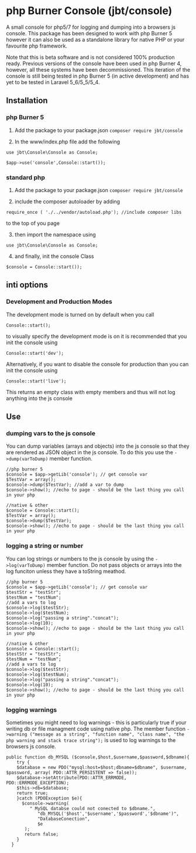 # php Burner Console (jbt/console)
A small console for php5/7 for logging and dumping into a browsers js console. This package has been designed to work with php Burner 5 however it can also be used as a standalone library for native PHP or your favourite php framework.

Note that this is beta software and is not considered 100% production ready. Previous versions of the console have been used in php Burner 4, however, all these systems have been decommissioned. This iteration of the console is still being tested in php Burner 5 (in active development) and has yet to be tested in Laravel 5_6/5_5/5_4. 

## Installation 
### php Burner 5
1. Add the package to your package.json
```composer require jbt/console```

2. In the www/index.php file add the following
```
use jbt\Console\Console as Console;

$app->use('console',Console::start());
```

### standard php
1. Add the package to your package.json
```composer require jbt/console```

2. include the composer autoloader by adding 
```
require_once ( './../vendor/autoload.php'); //include composer libs
```
to the top of you page

3. then import the namespace using
```
use jbt\Console\Console as Console;
```

4.  and finally, init the console Class
```
$console = Console::start());
```

## inti options
### Development and Production Modes
The development mode is turned on by default when you call 
```
Console::start();
```
to visually specify the development mode is on it is  recommended that you init the console using 
```
Console::start('dev');
```
Alternatively, if you want to disable the console for production than you can init the console using
```
Console::start('live');
```
This returns an empty class with empty members and thus will not log anything into the js console

## Use
### dumping vars to the js console
You can dump variables (arrays and objects) into the js console so that they are rendered as JSON object in the js console. To do this you use the `->dump(varToDump)` member function.
```
//php burner 5
$console = $app->getLib('console'); // get console var
$TestVar = array(); 
$console->dump($TestVar); //add a var to dump
$console->show(); //echo to page - should be the last thing you call in your php
```
```
//native & other
$console = Console::start();
$TestVar = array();
$console->dump($TestVar);
$console->show(); //echo to page - should be the last thing you call in your php
```

### logging a string or number
You can log strings or numbers to the js console by using the `->log(varToDump)` member function. Do not pass objects or arrays into the log funciton unless they have a toString meathod.
```
//php burner 5
$console = $app->getLib('console'); // get console var
$testStr = "testStr"; 
$testNum = "testNum";
//add a vars to log
$console->log($testStr); 
$console->log($testNum); 
$console->log("passing a string"."concat"); 
$console->log(10); 
$console->show(); //echo to page - should be the last thing you call in your php
```
```
//native & other
$console = Console::start();
$testStr = "testStr"; 
$testNum = "testNum";
//add a vars to log
$console->log($testStr); 
$console->log($testNum); 
$console->log("passing a string"."concat"); 
$console->log(10); 
$console->show(); //echo to page - should be the last thing you call in your php
```

### logging warnings
Sometimes you might need to log warnings - this is particularly true if your writing db or file managment code using native php. The member function 
`->warning ("message as a string", "function name", "class name", "the php warning and stack trace string");`
is used to log warnings to the browsers js console. 

```
public function db_MYSQL ($console,$host,$username,$password,$dbname){
    try {
    $database = new PDO("mysql:host=$host;dbname=$dbname", $username, $password, array( PDO::ATTR_PERSISTENT => false));
    $database->setAttribute(PDO::ATTR_ERRMODE, PDO::ERRMODE_EXCEPTION);
    $this->db=$database;
    return true;
    }catch (PDOException $e){
      $console->warning(
         " MySQL databse could not conected to $dbname.",
            "db_MYSQL('$host','$username','$password','$dbname')",
            "DatabaseConection",
            $e
       );
       return false;
    }
  }
```



